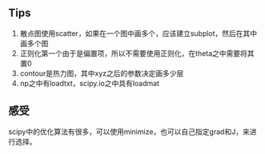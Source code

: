 ## Tips
1. 散点图使用scatter，如果在一个图中画多个，应该建立subplot，然后在其中画多个图
2. 正则化第一个由于是偏置项，所以不需要使用正则化，在theta之中需要将其置0
3. contour是热力图，其中xyz之后的参数决定画多少层
4. np之中有loadtxt，scipy.io之中具有loadmat

## 感受

scipy中的优化算法有很多，可以使用minimize，也可以自己指定grad和J，来进行选择。